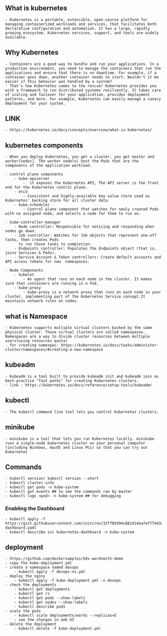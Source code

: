 ## What is kubernetes
    - Kubernetes is a portable, extensible, open-source platform for managing containerized workloads and services, that facilitates both declarative configuration and automation. It has a large, rapidly growing ecosystem. Kubernetes services, support, and tools are widely available.

## Why Kubernetes
    - Containers are a good way to bundle and run your applications. In a production environment, you need to manage the containers that run the applications and ensure that there is no downtime. For example, if a container goes down, another container needs to start. Wouldn't it be easier if this behavior was handled by a system?
    - That's how Kubernetes comes to the rescue! Kubernetes provides you with a framework to run distributed systems resiliently. It takes care of scaling and failover for your application, provides deployment patterns, and more. For example, Kubernetes can easily manage a canary deployment for your system.

## LINK
    - https://kubernetes.io/docs/concepts/overview/what-is-kubernetes/

## kubernetes components
    - When you deploy Kubernetes, you get a cluster. you get master and worker[nodes]. The worker node(s) host the Pods that are the components of the application workload. 

    - control plane components
        - kube-apiserver 
            -  it exposes the Kubernetes API, The API server is the front end for the Kubernetes control plane.
        - etcd
            - Consistent and highly-available key value store used as Kubernetes' backing store for all cluster data.
        - kube-scheduler 
            - Control plane component that watches for newly created Pods with no assigned node, and selects a node for them to run on.
 
    - kube-controller-manager 
        - Node controller: Responsible for noticing and responding when nodes go down.
        - Job controller: Watches for Job objects that represent one-off tasks, then creates Pods
          to run those tasks to completion.
        - Endpoints controller: Populates the Endpoints object (that is, joins Services & Pods).
        - Service Account & Token controllers: Create default accounts and API access tokens for new  namespaces.
    
    - Node Components
        - kubelet 
            - An agent that runs on each node in the cluster. It makes sure that containers are running in a Pod.
        - kube-proxy 
            - kube-proxy is a network proxy that runs on each node in your cluster, implementing part of the Kubernetes Service concept.It maintains network rules on nodes.
    
## what is Namespace
    - Kubernetes supports multiple virtual clusters backed by the same physical cluster. These virtual clusters are called namespaces. Namespaces are a way to divide cluster resources between multiple users(using resources quota)
    - for creating namespac: https://kubernetes.io/docs/tasks/administer-cluster/namespaces/#creating-a-new-namespace

## kubeadm
    - Kubeadm is a tool built to provide kubeadm init and kubeadm join as best-practice "fast paths" for creating Kubernetes clusters.
    - link : https://kubernetes.io/docs/reference/setup-tools/kubeadm/

## kubectl 
    - The kubectl command line tool lets you control Kubernetes clusters.

## minikube
    - minikube is a tool that lets you run Kubernetes locally. minikube runs a single-node Kubernetes cluster on your personal computer (including Windows, macOS and Linux PCs) so that you can try out Kubernetes


## Commands
    - kubectl version/ kubectl version --short
    - kubectl cluster-info
    - kubectl get pods -n kube-system
    - kubectl get events ## to see the commands ran by master
    - kubectl logs <pod> -n kube-system ## for debugging

### Enabling the Dashboard
    - kubectl apply -f https://gist.githubusercontent.com/initcron/32ff89394c881414ea7ef7f4d3a1d499/raw/baffda78ffdcaf8ece87a76fb2bb3fd767820a3f/kube-dashboard.yaml
    - kubectl describe svc kubernetes-dashboard -n kube-system

## deployment
    - https://github.com/dockersamples/k8s-wordsmith-demo
    - copy the kube-deployment.yml
    - create a namespace named devops
        - kubectl apply -f devops-ns.yml
    - deploy the nginx 
        - kubectl apply -f kube-deployment.yml -n devops
    - check the deployments
        - kubectl get deployments
        - kubectl get rs
        - kubectl get pods --show-labels
        - kubectl get nodes --show-labels
        - kubectl describe pods
    - scale the pods
        - kubectl scale deployments/words --replicas=5
        - see the changes in web UI
    - delete the deployment
        - kubectl delete -f kube-deployment.yml